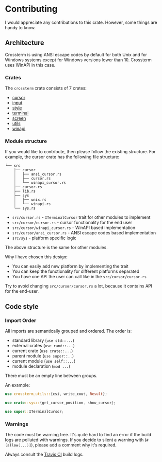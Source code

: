 # Contributing

I would appreciate any contributions to this crate. However, some things are handy to know.

## Architecture

Crossterm is using ANSI escape codes by default for both Unix and for Windows systems except
for Windows versions lower than 10. Crossterm uses WinAPI in this case.

### Crates

The `crossterm` crate consists of 7 crates:

* [cursor](https://github.com/TimonPost/crossterm/tree/master/crossterm_cursor)
* [input](https://github.com/TimonPost/crossterm/tree/master/crossterm_input)
* [style](https://github.com/TimonPost/crossterm/tree/master/crossterm_style)
* [terminal](https://github.com/TimonPost/crossterm/tree/master/crossterm_terminal)
* [screen](https://github.com/TimonPost/crossterm/tree/master/crossterm_screen)
* [utils](https://github.com/TimonPost/crossterm/tree/master/crossterm_utils)
* [winapi](https://github.com/TimonPost/crossterm/tree/master/crossterm_winapi)

### Module structure

If you would like to contribute, then please follow the existing structure. For
example, the cursor crate has the following file structure:

```text
└── src
    ├── cursor
    │   ├── ansi_cursor.rs
    │   ├── cursor.rs
    │   └── winapi_cursor.rs
    ├── cursor.rs
    ├── lib.rs
    ├── sys
    │   ├── unix.rs
    │   └── winapi.rs
    └── sys.rs
```

* `src/cursor.rs` - `ITerminalCursor` trait for other modules to implement
* `src/cursor/cursor.rs` - cursor functionality for the end user
* `src/cursor/winapi_cursor.rs` - WinAPI based implementation
* `src/cursor/ansi_cursor.rs` - ANSI escape codes based implementation
* `src/sys` - platform specific logic

The above structure is the same for other modules. 

Why I have chosen this design:

* You can easily add new platform by implementing the trait
* You can keep the functionality for different platforms separated
* You have one API the user can call like in the `src/cursor/cursor.rs`

Try to avoid changing `src/cursor/cursor.rs` a lot, because it contains API for
the end-user.

## Code style

### Import Order

All imports are semantically grouped and ordered. The order is:

- standard library (`use std::...`)
- external crates (`use rand::...`)
- current crate (`use crate::...`)
- parent module (`use super::..`)
- current module (`use self::...`)
- module declaration (`mod ...`)

There must be an empty line between groups.

An example:

```rust
use crossterm_utils::{csi, write_cout, Result};

use crate::sys::{get_cursor_position, show_cursor};

use super::ITerminalCursor;
```

### Warnings

The code must be warning free. It's quite hard to find an error if the build logs are polluted with warnings.
If you decide to silent a warning with (`#[allow(...)]`), please add a comment why it's required.

Always consult the [Travis CI](https://travis-ci.org/TimonPost/crossterm/pull_requests) build logs.
